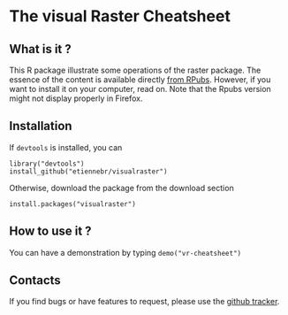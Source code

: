 The visual Raster Cheatsheet
============================

## What is it ?
This R package illustrate some operations of the raster package. The essence of
the content is available directly [from RPubs][1]. 
However, if you want to install it on your computer, read on. 
Note that the Rpubs version might not display properly in Firefox.

## Installation
If `devtools` is installed, you can 

  ```
  library("devtools")
  install_github("etiennebr/visualraster")
  ```
Otherwise, download the package from the download section

  ```
  install.packages("visualraster")
  ```

## How to use it ?
You can have a demonstration by typing `demo("vr-cheatsheet")`

## Contacts
If you find bugs or have features to request, please use the [github tracker][2].

[1]: http://rpubs.com/etiennebr/visualraster
[2]: http://github.com/etiennebr/visualraster/issues
